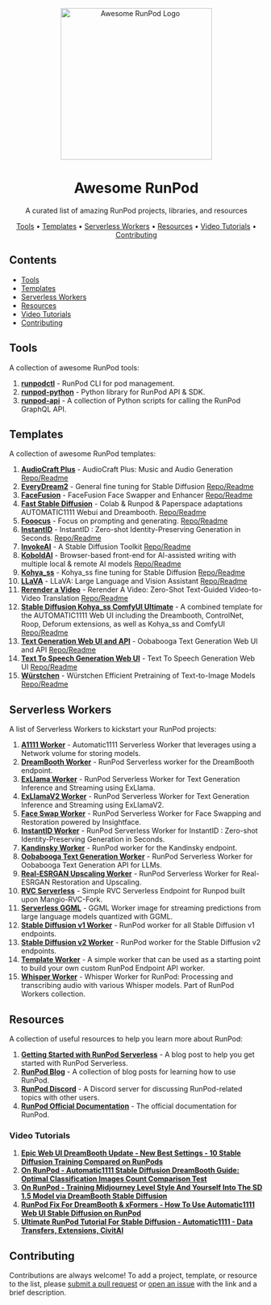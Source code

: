 
<p align="center">
  <img src="https://avatars.githubusercontent.com/u/95939477?s=200&v=4" alt="Awesome RunPod Logo" width="300" />
</p>
<h1 align="center">Awesome RunPod</h1>
<p align="center">A curated list of amazing RunPod projects, libraries, and resources</p>

<p align="center">
  <a href="#tools">Tools</a> •
  <a href="#templates">Templates</a> •
  <a href="#workers">Serverless Workers</a> •
  <a href="#resources">Resources</a> •
  <a href="#videos">Video Tutorials</a> •
  <a href="#contributing">Contributing</a>
</p>

## Contents

- [Tools](#tools)
- [Templates](#templates)
- [Serverless Workers](#workers)
- [Resources](#resources)
- [Video Tutorials](#videos)
- [Contributing](#contributing)

<a name="tools"></a>

## Tools

A collection of awesome RunPod tools:

1. [**runpodctl**](https://github.com/runpod/runpodctl) - RunPod CLI for pod management.
2. [**runpod-python**](https://github.com/runpod/runpod-python) - Python library for RunPod API & SDK.
3. [**runpod-api**](https://github.com/ashleykleynhans/runpod-api) - A collection of Python scripts for calling the RunPod GraphQL API.

<a name="templates"></a>

## Templates

A collection of awesome RunPod templates:

1. [**AudioCraft Plus**](https://runpod.io/gsc?template=ks0mgazj0m&ref=2xxro4sy) - AudioCraft Plus: Music and Audio Generation [Repo/Readme](https://github.com/ashleykleynhans/audiocraft-docker)
2. [**EveryDream2**](https://runpod.io/gsc?template=d1v63jb36t&ref=bbp9dh8x) - General fine tuning for Stable Diffusion [Repo/Readme](https://github.com/victorchall/EveryDream2trainer)
3. [**FaceFusion**](https://runpod.io/gsc?template=pxpldkhq6u&ref=2xxro4sy) - FaceFusion Face Swapper and Enhancer [Repo/Readme](https://github.com/ashleykleynhans/facefusion-docker)
4. [**Fast Stable Diffusion**](https://www.runpod.io/gsc?template=runpod-stable-unified) - Colab & Runpod & Paperspace adaptations AUTOMATIC1111 Webui and Dreambooth. [Repo/Readme](https://github.com/TheLastBen/fast-stable-diffusion)
5. [**Fooocus**](https://runpod.io/gsc?template=ileyo7dtpj&ref=2xxro4sy) - Focus on prompting and generating. [Repo/Readme](https://github.com/ashleykleynhans/fooocus-docker)
6. [**InstantID**](https://runpod.io/gsc?template=10apqooxnz&ref=2xxro4sy) - InstantID : Zero-shot Identity-Preserving Generation in Seconds. [Repo/Readme](https://github.com/ashleykleynhans/instantid-docker)
7. [**InvokeAI**](https://www.runpod.io/gsc?template=vm19ukkycf) - A Stable Diffusion Toolkit [Repo/Readme](https://github.com/invoke-ai/InvokeAI)
8. [**KoboldAI**](https://koboldai.org/runpod) - Browser-based front-end for AI-assisted writing with multiple local & remote AI models [Repo/Readme](https://github.com/KoboldAI/KoboldAI-Client)
9. [**Kohya_ss**](https://runpod.io/gsc?template=51q837fywe&ref=2xxro4sy) - Kohya_ss fine tuning for Stable Diffusion [Repo/Readme](https://github.com/ashleykleynhans/kohya-docker)
10. [**LLaVA**](https://runpod.io/gsc?template=g7wd33iuwv&ref=2xxro4sy) - LLaVA: Large Language and Vision Assistant [Repo/Readme](https://github.com/ashleykleynhans/llava-docker)
11. [**Rerender a Video**](https://runpod.io/gsc?template=hfucz07h1h&ref=2xxro4sy) - Rerender A Video: Zero-Shot Text-Guided Video-to-Video Translation [Repo/Readme](https://github.com/ashleykleynhans/rerender-a-video-docker)
12. [**Stable Diffusion Kohya_ss ComfyUI Ultimate**](https://runpod.io/gsc?template=ya6013lj5a&ref=2xxro4sy) - A combined template for the AUTOMATIC1111 Web UI including the Dreambooth, ControlNet, Roop, Deforum extensions, as well as Kohya_ss and ComfyUI [Repo/Readme](https://github.com/ashleykleynhans/stable-diffusion-docker)
13. [**Text Generation Web UI and API**](https://runpod.io/gsc?template=el5m58e1to&ref=2xxro4sy) - Oobabooga Text Generation Web UI and API [Repo/Readme](https://github.com/ashleykleynhans/text-generation-docker)
14. [**Text To Speech Generation Web UI**](https://runpod.io/gsc?template=j898rhd8t6&ref=2xxro4sy) - Text To Speech Generation Web UI [Repo/Readme](https://github.com/ashleykleynhans/tts-generation-docker)
15. [**Würstchen**](https://runpod.io/gsc?template=4n55rha19f&ref=2xxro4sy) - Würstchen Efficient Pretraining of Text-to-Image Models [Repo/Readme](https://github.com/ashleykleynhans/wuerstchen-docker)


<a name="workers"></a>

## Serverless Workers

A list of Serverless Workers to kickstart your RunPod projects:

1. [**A1111 Worker**](https://github.com/ashleykleynhans/runpod-worker-a1111) - Automatic1111 Serverless Worker that leverages using a Network volume for storing models.
2. [**DreamBooth Worker**](https://github.com/runpod-workers/worker-dreambooth) - RunPod Serverless worker for the DreamBooth endpoint.
3. [**ExLlama Worker**](https://github.com/ashleykleynhans/exllama-runpod-serverless) - RunPod Serverless Worker for Text Generation Inference and Streaming using ExLlama.
4. [**ExLlamaV2 Worker**](https://github.com/ashleykleynhans/runpod-worker-exllamav2) - RunPod Serverless Worker for Text Generation Inference and Streaming using ExLlamaV2.
5. [**Face Swap Worker**](https://github.com/ashleykleynhans/runpod-worker-inswapper) - RunPod Serverless Worker for Face Swapping and Restoration powered by Insightface.
6. [**InstantID Worker**](https://github.com/ashleykleynhans/runpod-worker-instantid) - RunPod Serverless Worker for InstantID : Zero-shot Identity-Preserving Generation in Seconds.
7. [**Kandinsky Worker**](https://github.com/runpod-workers/worker-kandinsky) - RunPod worker for the Kandinsky endpoint.
8. [**Oobabooga Text Generation Worker**](https://github.com/ashleykleynhans/runpod-worker-oobabooga) - RunPod Serverless Worker for Oobabooga Text Generation API for LLMs.
9. [**Real-ESRGAN Upscaling Worker**](https://github.com/ashleykleynhans/runpod-worker-real-esrgan) - RunPod Serverless Worker for Real-ESRGAN Restoration and Upscaling.
10. [**RVC Serverless**](https://github.com/chavinlo/rvc-runpod) - Simple RVC Serverless Endpoint for Runpod built upon Mangio-RVC-Fork.
11. [**Serverless GGML**](https://github.com/OpenAccess-AI-Collective/servereless-runpod-ggml) - GGML Worker image for streaming predictions from large language models quantized with GGML.
12. [**Stable Diffusion v1 Worker**](https://github.com/runpod-workers/worker-stable_diffusion_v1) - RunPod worker for all Stable Diffusion v1 endpoints.
13. [**Stable Diffusion v2 Worker**](https://github.com/runpod-workers/worker-stable_diffusion_v2) - RunPod worker for the Stable Diffusion v2 endpoints.
14. [**Template Worker**](https://github.com/runpod-workers/worker-template) - A simple worker that can be used as a starting point to build your own custom RunPod Endpoint API worker.
15. [**Whisper Worker**](https://github.com/runpod-workers/worker-whisper) - Whisper Worker for RunPod: Processing and transcribing audio with various Whisper models. Part of RunPod Workers collection.


<a name="resources"></a>

## Resources

A collection of useful resources to help you learn more about RunPod:

1. [**Getting Started with RunPod Serverless**](https://trapdoor.cloud/getting-started-with-runpod-serverless/) - A blog post to help you get started with RunPod Serverless.
2. [**RunPod Blog**](https://blog.runpod.io/) - A collection of blog posts for learning how to use RunPod.
3. [**RunPod Discord**](https://discord.gg/cUpRmau42V) - A Discord server for discussing RunPod-related topics with other users.
4. [**RunPod Official Documentation**](https://docs.runpod.io/) - The official documentation for RunPod.

<a name="videos"></a>

### Video Tutorials

1. [**Epic Web UI DreamBooth Update - New Best Settings - 10 Stable Diffusion Training Compared on RunPods**](https://youtu.be/sRdtVanSRl4)
2. [**On RunPod - Automatic1111 Stable Diffusion DreamBooth Guide: Optimal Classification Images Count Comparison Test**](https://youtu.be/Tb4IYIYm4os)
3. [**On RunPod - Training Midjourney Level Style And Yourself Into The SD 1.5 Model via DreamBooth Stable Diffusion**](https://youtu.be/m-UVVY_syP0)
4. [**RunPod Fix For DreamBooth & xFormers - How To Use Automatic1111 Web UI Stable Diffusion on RunPod**](https://youtu.be/zA4LksIVas8)
5. [**Ultimate RunPod Tutorial For Stable Diffusion - Automatic1111 - Data Transfers, Extensions, CivitAI**](https://youtu.be/QN1vdGhjcRc)


<a name="contributing"></a>

## Contributing

Contributions are always welcome! To add a project, template, or resource to the list, please [submit a pull request](https://github.com/kodxana/Awesome-RunPod/pulls) or [open an issue](https://github.com/kodxana/Awesome-RunPod/issues/new) with the link and a brief description.

